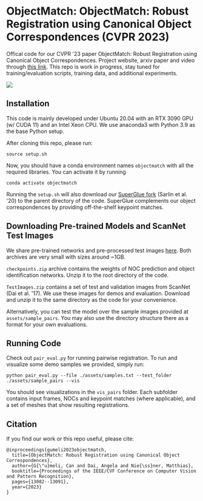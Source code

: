 # ObjectMatch: ObjectMatch: Robust Registration using Canonical Object Correspondences (CVPR 2023)
Offical code for our CVPR '23 paper ObjectMatch: Robust Registration using Canonical Object Correspondences. Project website, arxiv paper and video through [this link](https://cangumeli.github.io/ObjectMatch/). This repo is work in progress, stay tuned for training/evaluation scripts, training data, and additional experiments.

![](https://cangumeli.github.io/ObjectMatch/static/images/teaser.jpg)

## Installation
This code is mainly developed under Ubuntu 20.04 with an RTX 3090 GPU (w/ CUDA 11) and an Intel Xeon CPU. We use anaconda3 with Python 3.9 as the base Python setup.

After cloning this repo, please run:
```
source setup.sh
```
Now, you should have a conda environment names `objectmatch` with all the required libraries. You can activate it by running
```
conda activate objectmatch
```

Running the `setup.sh` will also download our [SuperGlue fork](https://github.com/cangumeli/SuperGluePretrainedNetwork) (Sarlin et al. '20) to the parent directory of the code. SuperGlue complements our object correspondences by providing off-the-shelf keypoint matches.

## Downloading Pre-trained Models and ScanNet Test Images
We share pre-trained networks and pre-processed test images [here](https://drive.google.com/drive/folders/1ATd3A7_ry4_6NbRDLfywKvtntsZS_UZE?usp=drive_link). Both archives are very small with sizes around ~1GB.

`checkpoints.zip` archive contains the weights of NOC prediction and object identification networks. Unzip it to the root directory of the code.

`TestImages.zip` contains a set of test and validation images from ScanNet (Dai et al. '17). We use these images for demos and evaluation. Download and unzip it to the same directory as the code for your convenience.

Alternatively, you can test the model over the sample images provided at `assets/sample_pairs`. You may also use the directory structure there as a format for your own evaluations.

## Running Code
Check out `pair_eval.py` for running pairwise registration. To run and visualize some demo samples we provided, simply run:
```
python pair_eval.py --file ./assets/samples.txt --test_folder ./assets/sample_pairs --vis
```

You should see visualizations in the `vis_pairs` folder. Each subfolder contains input frames, NOCs and keypoint matches (where applicable), and a set of meshes that show resulting registrations.

## Citation
If you find our work or this repo useful, please cite:
```
@inproceedings{gumeli2023objectmatch,
  title={ObjectMatch: Robust Registration using Canonical Object Correspondences},
  author={G{\"u}meli, Can and Dai, Angela and Nie{\ss}ner, Matthias},
  booktitle={Proceedings of the IEEE/CVF Conference on Computer Vision and Pattern Recognition},
  pages={13082--13091},
  year={2023}
}
```

